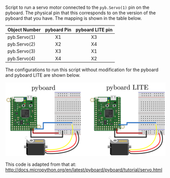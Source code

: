 Script to run a servo motor connected to the `pyb.Servo(1)` pin on the pyboard.
The physical pin that this corresponds to on the version of the pyboard that you have. The mapping is shown in the table below.

Object Number | pyboard Pin | pyboard LITE pin  
------------- | :---------: | :--------------:
pyb.Servo(1)  | X1          | X3  
pyb.Servo(2)  | X2          | X4  
pyb.Servo(3)  | X3          | X1  
pyb.Servo(4)  | X4          | X2  

The configurations to run this script without modification for the pyboard and pyboard LITE are shown below.

![Servo Hardware Setup](servoSetupComparison.png)

This code is adapted from that at: 
 http://docs.micropython.org/en/latest/pyboard/pyboard/tutorial/servo.html


